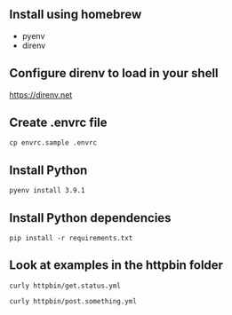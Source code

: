 ## Install using homebrew
* pyenv
* direnv

## Configure direnv to load in your shell
https://direnv.net

## Create .envrc file
`cp envrc.sample .envrc`

## Install Python
`pyenv install 3.9.1`

## Install Python dependencies
`pip install -r requirements.txt`

## Look at examples in the httpbin folder
`curly httpbin/get.status.yml`

`curly httpbin/post.something.yml`

